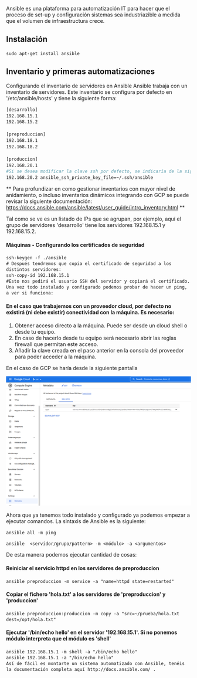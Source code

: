 Ansible es una plataforma para automatización IT para hacer que el proceso de set-up y configuración sistemas sea industriazible a medida que el volumen de infraestructura crece.


## Instalación

```shell
sudo apt-get install ansible
```

## Inventario y primeras automatizaciones

Configurando el inventario de servidores en Ansible
Ansible trabaja con un inventario de servidores. Este inventario se configura por defecto en '/etc/ansible/hosts' y tiene la siguiente forma:
```bash
[desarrollo]
192.168.15.1
192.168.15.2

[preproduccion]
192.168.18.1
192.168.18.2

[produccion]
192.168.20.1
#Si se desea modificar la clave ssh por defecto, se indicaría de la siguiente forma
192.168.20.2 ansible_ssh_private_key_file=~/.ssh/ansible
```

** Para profundizar en como gestionar inventarios con mayor nivel de anidamiento, o incluso inventarios dinámicos integrando con GCP se puede revisar la siguiente documentación:
https://docs.ansible.com/ansible/latest/user_guide/intro_inventory.html **


Tal como se ve es un listado de IPs que se agrupan, por ejemplo, aquí el grupo de servidores 'desarrollo' tiene los servidores 192.168.15.1 y 192.168.15.2.

#### Máquinas - Configurando los certificados de seguridad

```shell
ssh-keygen -f ./ansible
# Después tendremos que copia el certificado de seguridad a los distintos servidores:
ssh-copy-id 192.168.15.1
#Esto nos pedirá el usuario SSH del servidor y copiará el certificado. Una vez todo instalado y configurado podemos probar de hacer un ping, a ver si funciona:
```

#### En el caso que trabajemos con un proveedor cloud, por defecto no existirá (ni debe existir) conectividad con la máquina. Es necesario:
1. Obtener acceso directo a la máquina. Puede ser desde un cloud shell o desde tu equipo.
2. En caso de hacerlo desde tu equipo será necesario abrir las reglas firewall que permitan este acceso.
3. Añadir la clave creada en el paso anterior en la consola del proveedor para poder acceder a la máquina. 

En el caso de GCP se haría desde la siguiente pantalla

<img src="images/gcp-ssh-metadata.png" alt="azure-console" style="zoom:67%;" />


Ahora que ya tenemos todo instalado y configurado ya podemos empezar a ejecutar comandos. La sintaxis de Ansible es la siguiente:
```shell
ansible all -m ping
```
```shell
ansible  <servidor/grupo/pattern> -m <módulo> -a <argumentos>
```

De esta manera podemos ejecutar cantidad de cosas:

#### Reiniciar el servicio httpd en los servidores de  preproduccion
```shell
ansible preproduccion -m service -a "name=httpd state=restarted"
```

#### Copiar el fichero 'hola.txt' a los servidores de 'preproduccion' y 'produccion'
```shell
ansible preproduccion:produccion -m copy -a "src=~/prueba/hola.txt dest=/opt/hola.txt"
```

#### Ejecutar '/bin/echo hello' en el servidor '192.168.15.1'. Si no ponemos módulo interpreta que el módulo es 'shell'
```shell
ansible 192.168.15.1 -m shell -a "/bin/echo hello"
ansible 192.168.15.1 -a "/bin/echo hello"
Así de fácil es montarte un sistema automatizado con Ansible, tenéis la documentación completa aquí http://docs.ansible.com/ .

